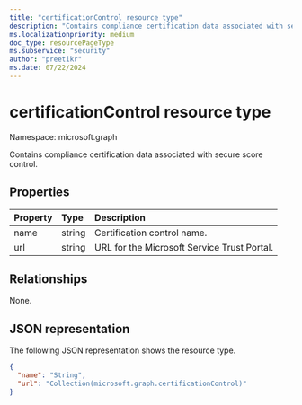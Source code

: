 ```yaml
---
title: "certificationControl resource type"
description: "Contains compliance certification data associated with secure score control."
ms.localizationpriority: medium
doc_type: resourcePageType
ms.subservice: "security"
author: "preetikr"
ms.date: 07/22/2024
---
```


# certificationControl resource type

Namespace: microsoft.graph

Contains compliance certification data associated with secure score control.

## Properties

|Property |Type |Description |
|:--|:--|:--|
|name | string | Certification control name. |
|url | string | URL for the Microsoft Service Trust Portal. |

## Relationships
None.

## JSON representation

The following JSON representation shows the resource type.

<!-- {
  "blockType": "resource",
  "optionalProperties": [

  ],
  "@odata.type": "microsoft.graph.certificationControl"
}-->

```json
{
  "name": "String",
  "url": "Collection(microsoft.graph.certificationControl)"
}
```


<!-- {
  "type": "#page.annotation",
  "description": "certificationControl resource",
  "keywords": "",
  "section": "documentation",
  "tocPath": ""
}-->


